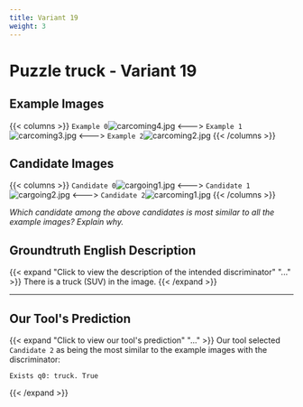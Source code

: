 ```yaml
---
title: Variant 19
weight: 3
---
```


# Puzzle truck - Variant 19

## Example Images
{{< columns >}}
`Example 0`![carcoming4.jpg](/natscene-data/images/carcoming4.jpg)
<--->
`Example 1`![carcoming3.jpg](/natscene-data/images/carcoming3.jpg)
<--->
`Example 2`![carcoming2.jpg](/natscene-data/images/carcoming2.jpg)
{{< /columns >}}

## Candidate Images
{{< columns >}}
`Candidate 0`![cargoing1.jpg](/natscene-data/images/cargoing1.jpg)
<--->
`Candidate 1`![cargoing2.jpg](/natscene-data/images/cargoing2.jpg)
<--->
`Candidate 2`![carcoming1.jpg](/natscene-data/images/carcoming1.jpg)
{{< /columns >}}

*Which candidate among the above candidates is most similar to all the example images? Explain why.*

## Groundtruth English Description

{{< expand "Click to view the description of the intended discriminator" "..." >}}
There is a truck (SUV) in the image.
{{< /expand >}}

---



## Our Tool's Prediction

{{< expand "Click to view our tool's prediction" "..." >}}
Our tool selected `Candidate 2` as being the most similar to the example images with the discriminator:
```plaintext
Exists q0: truck. True
```
{{< /expand >}}

